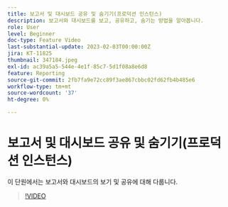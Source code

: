 ```yaml
---
title: 보고서 및 대시보드 공유 및 숨기기(프로덕션 인스턴스)
description: 보고서와 대시보드를 보고, 공유하고, 숨기는 방법을 알아봅니다.
role: User
level: Beginner
doc-type: Feature Video
last-substantial-update: 2023-02-03T00:00:00Z
jira: KT-11825
thumbnail: 347184.jpeg
exl-id: ac39a5a5-544e-4e1f-85c7-5d1f08a8e6d8
feature: Reporting
source-git-commit: 2fb7fa9e72cc89f3ae867cbbc02fd62fb4b485e6
workflow-type: tm+mt
source-wordcount: '37'
ht-degree: 0%

---
```


# 보고서 및 대시보드 공유 및 숨기기(프로덕션 인스턴스)

이 단원에서는 보고서와 대시보드의 보기 및 공유에 대해 다룹니다.

>[!VIDEO](https://video.tv.adobe.com/v/347184/?quality=12&learn=on)
